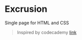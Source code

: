 # Excrusion

Single page for HTML and CSS

> Inspired by codecademy
> [link](customhaven.github.io/excursion-project/)
